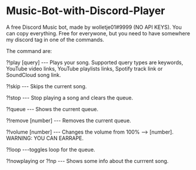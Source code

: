 # Music-Bot-with-Discord-Player
A free Discord Music bot, made by wolletje01#9999 (NO API KEYS). You can copy everything. Free for everywone, but you need to have somewhere my discord tag in one of the commands.

The command are:

?!play [query] --- Plays your song. Supported query types are keywords, YouTube video links, YouTube playlists links, Spotify track link or SoundCloud song link.

?!skip --- Skips the current song.

?!stop --- Stop playing a song and clears the queue.

?!queue --- Shows the current queue.

?!remove [number] --- Removes the current queue.

?!volume [number] --- Changes the volume from 100% --> [number]. WARNING: YOU CAN EARRAPE.

?!loop ---toggles loop for the queue.

?!nowplaying or ?!np --- Shows some info about the currrent song.
